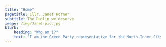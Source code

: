 ```yaml
---
title: "Home"
pagetitle: Cllr. Janet Horner
subtitle: The Dublin we deserve
image: /img/Janet-pic.jpg
blurb:
    heading: "Who am I?"
    text: "I am the Green Party representative for the North-Inner City on Dublin City Council, a community which has been my home for over a decade years. I have lived in Ireland, England, Uganda and India working in politics, human rights and community development projects. I’m a trade union activist and currently hold a position on the SIPTU Equality Committee. I am a feminist and advocate for gender equality. I worked closely with others as part of the Dublin Central Together for Yes campaign to repeal the eighth amendment in 2018. I am a daily cyclist in Dublin I am passionate about improving walking and cycling conditions in our city to ensure that everyone, of all ages, genders and abilities, can safely use and enjoy our shared public streets. I hold a degree in Anthropology and Development Studies and a Masters in Politics and Public Policy."
---
```


